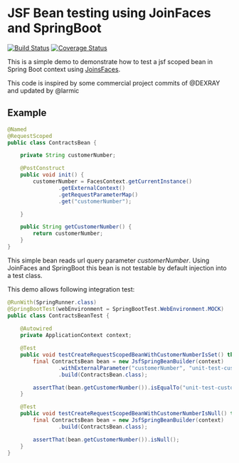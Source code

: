# JSF Bean testing using JoinFaces and SpringBoot 

[![Build Status](https://travis-ci.org/larmic/joinfaces-bean-test.svg?branch=master)](https://travis-ci.org/larmic/joinfaces-bean-test) [![Coverage Status](https://coveralls.io/repos/github/larmic/joinfaces-bean-test/badge.svg?branch=master)](https://coveralls.io/github/larmic/joinfaces-bean-test?branch=master)

This is a simple demo to demonstrate how to test a jsf scoped bean in Spring Boot context using [JoinsFaces](https://github.com/joinfaces/joinfaces).

This code is inspired by some commercial project commits of @DEXRAY and updated by @larmic

## Example

```java
@Named
@RequestScoped
public class ContractsBean {

    private String customerNumber;

    @PostConstruct
    public void init() {
        customerNumber = FacesContext.getCurrentInstance()
                .getExternalContext()
                .getRequestParameterMap()
                .get("customerNumber");

    }

    public String getCustomerNumber() {
        return customerNumber;
    }
}
```

This simple bean reads url query parameter _customerNumber_. Using JoinFaces and SpringBoot this bean is 
not testable by default injection into a test class.

This demo allows following integration test:

```java
@RunWith(SpringRunner.class)
@SpringBootTest(webEnvironment = SpringBootTest.WebEnvironment.MOCK)
public class ContractsBeanTest {
    
    @Autowired
    private ApplicationContext context;

    @Test
    public void testCreateRequestScopedBeanWithCustomerNumberIsSet() throws Exception {
        final ContractsBean bean = new JsfSpringBeanBuilder(context)
                .withExternalParameter("customerNumber", "unit-test-customer-number")
                .build(ContractsBean.class);

        assertThat(bean.getCustomerNumber()).isEqualTo("unit-test-customer-number");
    }

    @Test
    public void testCreateRequestScopedBeanWithCustomerNumberIsNull() throws Exception {
        final ContractsBean bean = new JsfSpringBeanBuilder(context)
                .build(ContractsBean.class);

        assertThat(bean.getCustomerNumber()).isNull();
    }
}
```
